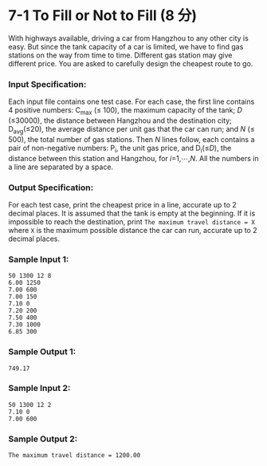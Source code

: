 # 7-1 To Fill or Not to Fill (8 分)

With highways available, driving a car from Hangzhou to any other city is easy. But since the tank capacity of a car is limited, we have to find gas stations on the way from time to time. Different gas station may give different price. You are asked to carefully design the cheapest route to go.

### Input Specification:

Each input file contains one test case. For each case, the first line contains 4 positive numbers: C<sub>max</sub> (≤ 100), the maximum capacity of the tank; *D* (≤30000), the distance between Hangzhou and the destination city; D<sub>avg</sub>(≤20), the average distance per unit gas that the car can run; and *N* (≤ 500), the total number of gas stations. Then *N* lines follow, each contains a pair of non-negative numbers: P<sub>i</sub>, the unit gas price, and D<sub>i</sub>(≤*D*), the distance between this station and Hangzhou, for *i*=1,⋯,*N*. All the numbers in a line are separated by a space.

### Output Specification:

For each test case, print the cheapest price in a line, accurate up to 2 decimal places. It is assumed that the tank is empty at the beginning. If it is impossible to reach the destination, print `The maximum travel distance = X` where `X` is the maximum possible distance the car can run, accurate up to 2 decimal places.

### Sample Input 1:

```in
50 1300 12 8
6.00 1250
7.00 600
7.00 150
7.10 0
7.20 200
7.50 400
7.30 1000
6.85 300
```

### Sample Output 1:

```out
749.17
```

### Sample Input 2:

```
50 1300 12 2
7.10 0
7.00 600
```

### Sample Output 2:

```
The maximum travel distance = 1200.00
```